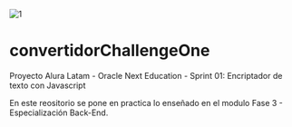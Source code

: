![1](https://app.aluracursos.com/assets/images/logos/logo-aluraespanhol.svg)

# convertidorChallengeOne
Proyecto Alura Latam - Oracle Next Education - Sprint 01: Encriptador de texto con Javascript

En este reositorio se pone en practica lo enseñado en el modulo Fase 3 - Especialización Back-End.
